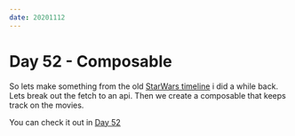 ```yaml
---
date: 20201112
---
```


# Day 52 - Composable

So lets make something from the old [StarWars timeline](https://codesandbox.io/s/v60jn2ow63?file=/src/App.vue) i did a while back.
Lets break out the fetch to an api. Then we create a composable that keeps track on the movies.

You can check it out in [Day 52](https://codesandbox.io/s/100daysofvue3-9yql8?file=/src/components/Day52.vue)

